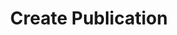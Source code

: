 ---
title: Create Publication
type: endpoint
category: 639ba2628407100061f5faac
slug: create-publication-1
parentDoc: 63b58495b5ee6800ab6535dc
hidden: true
order: 3
---